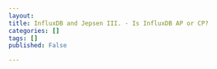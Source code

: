 ```yaml
---
layout: 
title: InfluxDB and Jepsen III. - Is InfluxDB AP or CP?
categories: []
tags: []
published: False

---
```



